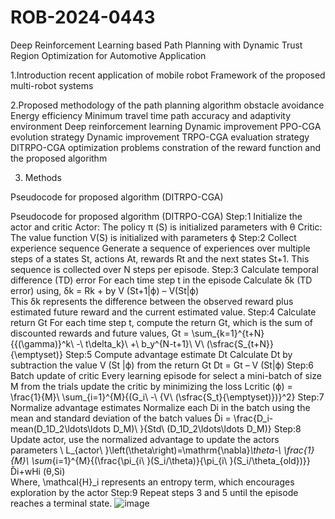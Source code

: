 # ROB-2024-0443

Deep Reinforcement Learning based Path Planning with Dynamic Trust Region Optimization for Automotive Application

1.Introduction 
recent application of mobile robot 
Framework of the proposed multi-robot systems


2.Proposed methodology of the path planning algorithm
  	 obstacle avoidance 
  	 Energy efficiency
 	 Minimum travel time 
  	 path accuracy and adaptivity environment 
   	Deep reinforcement learning 
Dynamic improvement PPO-CGA evolution strategy
Dynamic improvement TRPO-CGA evaluation strategy 
DITRPO-CGA optimization problems 
constration of the reward function and the proposed algorithm 

3. Methods 

Pseudocode for proposed algorithm (DITRPO-CGA)

Pseudocode for proposed algorithm (DITRPO-CGA)
Step:1 Initialize the actor and critic 
	Actor: The policy π (S) is initialized parameters with θ
	Critic: The value function V(S) is initialized with parameters ϕ
Step:2 Collect experience sequence
Generate a sequence of experiences over multiple steps of a states St, actions At, rewards Rt and the next states St+1. This sequence is collected over N steps per episode. 
Step:3 Calculate temporal difference (TD) error
	For each time step t in the episode 
 	Calculate δk (TD error) using,  δk = Rk + by V (St+1|ϕ) – V(St|ϕ)   
This δk  represents the difference between the observed reward plus estimated future reward and the current estimated value. 
Step:4 Calculate return Gt
For each time step t, compute the return Gt, which is the sum of discounted rewards and future values, 
	Gt = \sum_{k=1}^{t+N}{{(\gamma)}^k\ -\ t\delta_k}\ +\ b_y^{N-t+1}\ V\ (\sfrac{S_{t+N}}{\emptyset)}
Step:5 Compute advantage estimate Dt
	Calculate Dt by subtraction the value V (St |ϕ) from the return Gt
		Dt = Gt – V (St|ϕ)
Step:6 Batch update of critic 
	Every learning episode for select a mini-batch of size M from the trials
	update the critic by minimizing the loss 
		Lcritic (ϕ) = \frac{1}{M}\ \sum_{i=1}^{M}{(G_i\ -\ {V\ (\sfrac{S_t}{\emptyset)})}^2}
Step:7 Normalize advantage estimates
Normalize each Di in the batch using the mean and standard deviation of the batch values   Ďi =  \frac{D_i-mean(D_1D_2\ldots\ldots D_M)\ }{Std\ (D_1D_2\ldots\ldots D_M)}
Step:8  Update actor, use the normalized advantage to update the actors parameters 
		\ L_{actor\ }\left(\theta\right)=\mathrm{\nabla}_\theta-\  \frac{1}{M}\ \sum_{i=1}^{M}{(\frac{\pi_{i\ }(S_i/\theta)}{\pi_{i\ }(S_i/\theta_{old})}}Ďi+wHi (θ,Si)   
 Where,  \mathcal{H}_i represents an entropy term, which encourages exploration by the actor 
Step:9 Repeat steps 3 and 5 until the episode reaches a terminal state. 
![image](https://github.com/user-attachments/assets/65cb976b-2856-450f-96fe-5ee12b02e339)

